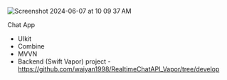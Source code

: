 ![Screenshot 2024-06-07 at 10 09 37 AM](https://github.com/waiyan1998/ClientChatApp/assets/51941650/1e12a8ca-a2df-402d-98be-cdefb01d2e19)

Chat App 

- UIkit
- Combine
- MVVN
- Backend (Swift Vapor) project - https://github.com/waiyan1998/RealtimeChatAPI_Vapor/tree/develop
